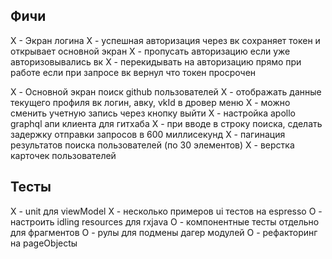 
## Фичи
Х - Экран логина
    X - успешная авторизация через вк сохраняет токен и открывает основной экран
    X - пропусать авторизацию если уже авторизовывались вк
    X - перекидывать на авторизацию прямо при работе если при запросе вк вернул что токен просрочен

X - Основной экран поиск github пользователей
    X - отображать данные текущего профиля вк логин, авку, vkId в дровер меню
    X - можно сменить учетную запись через кнопку выйти
    X - настройка apollo graphql апи клиента для гитхаба
    X - при вводе в строку поиска, сделать задержку отправки запросов в 600 миллисекунд
    X - пагинация результатов поиска пользователей (по 30 элементов)
    X - верстка карточек пользователей


## Тесты
X - unit для viewModel
X - несколько примеров ui тестов на espresso
O - настроить idling resources для rxjava
O - компонентные тесты отдельно для фрагментов
O - рулы для подмены дагер модулей 
O - рефакторинг на pageObjectы
